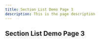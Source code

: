 ```yaml
---
title: Section List Demo Page 3
description: This is the page description
---
```


## Section List Demo Page 3
